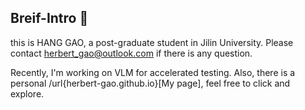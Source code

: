 ## Breif-Intro 👋
this is HANG GAO, a post-graduate student in Jilin University. Please contact herbert_gao@outlook.com if there is any question. 

Recently, I'm working on VLM for accelerated testing. Also, there is a personal /url{herbert-gao.github.io}[My page], feel free to click and explore.
<!--
**Herbert-Gao/Herbert-Gao** is a ✨ _special_ ✨ repository because its `README.md` (this file) appears on your GitHub profile.

Here are some ideas to get you started:

- 🔭 I’m currently working on ...
- 🌱 I’m currently learning ...
- 👯 I’m looking to collaborate on ...
- 🤔 I’m looking for help with ...
- 💬 Ask me about ...
- 📫 How to reach me: ...
- 😄 Pronouns: ...
- ⚡ Fun fact: ...
-->
